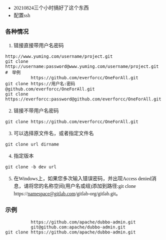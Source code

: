 <font face="Simsun" size=3>

- 20210824三个小时搞好了这个东西
- 配置ssh

### 各种情况

1. 链接直接带用户名密码
~~~
http://www.yuming.com/username/project.git
git clone http://username:password@www.yuming.com/username/project.git
#　举例
          https://github.com/everforcc/OneForAll.git
git clone https://用户名:密码         @github.com/everforcc/OneForAll.git
git clone https://everforcc:password@github.com/everforcc/OneForAll.git
~~~
2. 链接不带用户名密码
~~~
git clone https://github.com/everforcc/OneForAll.git
~~~
3. 可以选择原文件名，或者指定文件名
~~~
git clone url dirname
~~~
4. 指定版本
~~~
git clone -b dev url
~~~
5. 在Windows上，如果您多次输入错误密码，并出现Access denied消息，请将您的名称空间(用户名或组)添加到路径:git clone https://namespace@gitlab.com/gitlab-org/gitlab.git。

### 示例

~~~
          https://github.com/apache/dubbo-admin.git
          git@github.com:apache/dubbo-admin.git
git clone https://github.com/apache/dubbo-admin.git
~~~

</font>